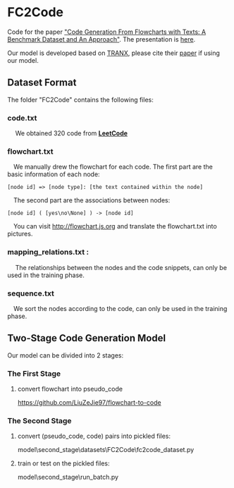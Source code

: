 # FC2Code
Code for the paper ["Code Generation From Flowcharts with Texts: A Benchmark Dataset and An Approach"](https://preview.aclanthology.org/emnlp-22-ingestion/2022.findings-emnlp.449/). 
The presentation is [here](https://s3.amazonaws.com/pf-user-files-01/u-59356/uploads/2022-11-17/ps13uor/presentation2124.mp4).

Our model is developed based on [TRANX](https://github.com/pcyin/tranX), please cite their [paper](https://aclanthology.org/D18-2002/) if using our model.

## Dataset Format
The folder "FC2Code" contains the following files: 
### code.txt
&emsp; We obtained 320 code from [__LeetCode__](https://leetcode.com/problemset/all/)

### flowchart.txt
&emsp;We manually drew the flowchart for each code. The first part are the basic information of each node:
        
    [node id] => [node type]: [the text contained within the node]

&emsp;The second part are the associations between nodes:
        
    [node id] ( [yes\no\None] ) -> [node id]

&emsp;You can visit http://flowchart.js.org and translate the flowchart.txt into pictures.

### mapping_relations.txt : 

&emsp; The relationships between the nodes and the code snippets, can only be used in the training phase.

### sequence.txt

&emsp;We sort the nodes according to the code, can only be used in the training phase.


## Two-Stage Code Generation Model

Our model can be divided into 2 stages:
### The First Stage

1. convert flowchart into pseudo_code

    https://github.com/LiuZeJie97/flowchart-to-code

### The Second Stage

1. convert (pseudo_code, code) pairs into pickled files: 

    model\second_stage\datasets\FC2Code\fc2code_dataset.py 

2. train or test on the pickled files: 

    model\second_stage\run_batch.py

